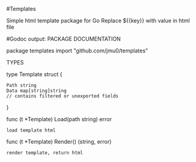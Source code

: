 #Templates

Simple html template package for Go
Replace ${{key}} with value in html file


#Godoc output:
PACKAGE DOCUMENTATION

package templates
    import "github.com/jmu0/templates"


TYPES

type Template struct {

    Path string
    Data map[string]string
    // contains filtered or unexported fields
}

func (t *Template) Load(path string) error

    load template html

func (t *Template) Render() (string, error)

    render template, return html


